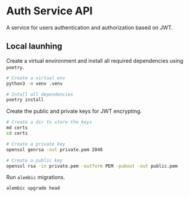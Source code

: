 # Auth Service API

A service for users authentication and authorization based on JWT.

## Local launhing

Create a virtual environment and install all required dependencies using `poetry`.

```bash
# Create a virtual env
python3 -m venv .venv

# Intall all dependencies
poetry install
```

Create the public and private keys for JWT encrypting.

```bash
# Create a dir to store the keys
md certs
cd certs

# Create a private key
openssl genrsa -out private.pem 2048

# Create a public key
openssl rsa -in private.pem -outform PEM -pubout -out public.pem
```

Run `alembic` migrations.

```bash
alembic upgrade head
```
